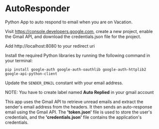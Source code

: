 # AutoResponder
Python App to auto respond to email when you are on Vacation.

Visit https://console.developers.google.com, create a new project, enable the Gmail API, and download the credentials.json file for the project.

Add http://localhost:8080 to your redirect uri

Install the required Python libraries by running the following command in your terminal:

```pip install google-auth google-auth-oauthlib google-auth-httplib2 google-api-python-client```

Update the `SENDER_EMAIL` constant with your email address.

NOTE: You have to create label named **Auto Replied** in your gmail account

This app uses the Gmail API to retrieve unread emails and extract the sender's email address from the headers. It then sends an auto-response email using the Gmail API. The **'token.json'** file is used to store the user's credentials, and the **'credentials.json'** file contains the application's credentials.
